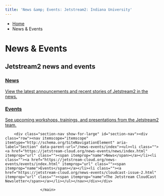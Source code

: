 ```yaml
---
title: 'News &amp; Events: Jetstream2: Indiana University'
---
```


<main><div class="content-top"><div class="section breadcrumbs"><div class="row"><div class="layout"><ul itemscope="itemscope" itemtype="http://schema.org/BreadcrumbList"><li itemprop="itemListElement" itemscope="itemscope" itemtype="http://schema.org/ListItem"><a href="../index.html" itemprop="item"><span itemprop="name">Home</span></a><meta content="1" itemprop="position"/></li><li class="current" itemprop="itemListElement" itemscope="itemscope" itemtype="http://schema.org/ListItem"><span itemprop="name">News &amp; Events</span><meta content="2" itemprop="position"/></li></ul></div></div></div><div class="section page-title bg-none"><div class="row"><div class="layout"><h1>News &amp; Events</h1></div></div></div></div><div id="main-content"><div class="collapsed bg-none section" id="content"><div class="row"><div class="layout"><h2 class="section-title">Jetstream2 news and events</h2><div class="float-left one-half"><div class="panel--interactive"><a href="news/index.html"><h3 class="title">News</h3><p>View the latest announcements and recent stories of Jetstream2 in the news.</p></a></div></div><div class="float-right one-half"><div class="panel--interactive"><a href="events/index.html"><h3 class="title">Events</h3><p>See upcoming workshops, trainings, and presentations from the Jetstream2 team.</p></a></div></div></div><!-- /.layout --></div></div></div>
                                
          
    
                    
        
    
        <div class="section-nav show-for-large" id="section-nav"><div class="row"><nav itemscope="itemscope" itemtype="http://schema.org/SiteNavigationElement" aria-label="Section" data-parent-url="/news-events/index"><ul><li class=""><a href="https://jetstream-cloud.org/news-events/news/index.html" itemprop="url" class=""><span itemprop="name">News</span></a></li><li class=""><a href="https://jetstream-cloud.org/news-events/events/index.html" itemprop="url" class=""><span itemprop="name">Events</span></a></li><li class=""><a href="https://jetstream-cloud.org/news-events/cloudcast-issue-2.html" itemprop="url" class=""><span itemprop="name">The Jetstream CloudCast Newsletter</span></a></li></ul></nav></div></div>
    
                    </main>

